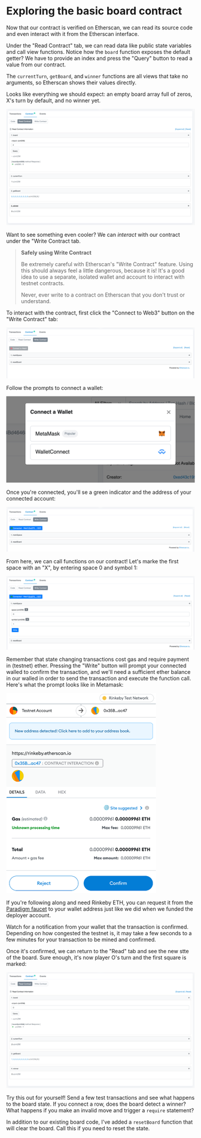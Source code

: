 # Exploring the basic board contract

Now that our contract is verified on Etherscan, we can read its source code and even interact with it from the Etherscan interface.

Under the "Read Contract" tab, we can read data like public state variables and call view functions. Notice how the `board` function exposes the default getter? We have to provide an index and press the "Query" button to read a value from our contract.

The `currentTurn`, `getBoard`, and `winner` functions are all views that take no arguments, so Etherscan shows their values directly.

Looks like everything we should expect: an empty board array full of zeros, X's turn by default, and no winner yet.

![Reading contract data](../../img/read-contract.png)

Want to see something even cooler? We can _interact_ with our contract under the "Write Contract tab.

> **Safely using Write Contract**
>
> Be extremely careful with Etherscan's "Write Contract" feature. Using this should always feel a little dangerous, because it is! It's a good idea to use a separate, isolated wallet and account to interact with testnet contracts.
>
> Never, ever write to a contract on Etherscan that you don't trust or understand.

To interact with the contract, first click the "Connect to Web3" button on the "Write Contract" tab:

![Writing contract data](../../img/write-contract.png)

Follow the prompts to connect a wallet:

<img src="../../img/connect-wallet.png" width="600" alt="Connect a wallet" />

Once you're connected, you'll se a green indicator and the address of your connected account:

![Wallet connected to Etherscan](../../img/wallet-connected.png)

From here, we can call functions on our contract! Let's marke the first space with an "X", by entering space 0 and symbol 1:

![Marking the first space](../../img/mark-space.png)

Remember that state changing transactions cost gas and require payment in (testnet) ether. Pressing the "Write" button will prompt your connected walled to confirm the transaction, and we'll need a sufficient ether balance in our walled in order to send the transaction and execute the function call. Here's what the prompt looks like in Metamask:

<img src="../../img/metamask-prompt.png" width="400" alt="Metamask prompt" />

If you're following along and need Rinkeby ETH, you can request it from the [Paradigm faucet](https://faucet.paradigm.xyz/) to your wallet address just like we did when we funded the deployer account.

Watch for a notification from your wallet that the transaction is confirmed. Depending on how congested the testnet is, it may take a few seconds to a few minutes for your transaction to be mined and confirmed.

Once it's confirmed, we can return to the "Read" tab and see the new stte of the board. Sure enough, it's now player O's turn and the first square is marked:

![Updated board](../../img/updated-board.png)

Try this out for yourself! Send a few test transactions and see what happens to the board state. If you connect a row, does the board detect a winner? What happens if you make an invalid move and trigger a `require` statement?

In addition to our existing board code, I've added a `resetBoard` function that will clear the board. Call this if you need to reset the state.
